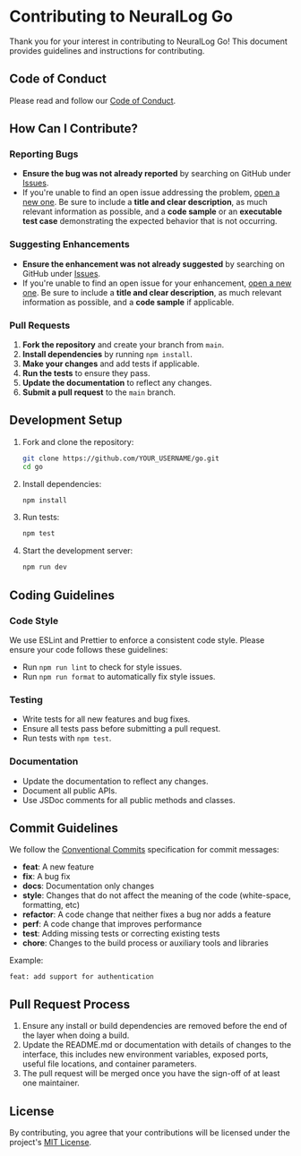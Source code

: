 # Contributing to NeuralLog Go

Thank you for your interest in contributing to NeuralLog Go! This document provides guidelines and instructions for contributing.

## Code of Conduct

Please read and follow our [Code of Conduct](https://github.com/NeuralLog/docs/blob/main/CODE_OF_CONDUCT.md).

## How Can I Contribute?

### Reporting Bugs

- **Ensure the bug was not already reported** by searching on GitHub under [Issues](https://github.com/NeuralLog/go/issues).
- If you're unable to find an open issue addressing the problem, [open a new one](https://github.com/NeuralLog/go/issues/new). Be sure to include a **title and clear description**, as much relevant information as possible, and a **code sample** or an **executable test case** demonstrating the expected behavior that is not occurring.

### Suggesting Enhancements

- **Ensure the enhancement was not already suggested** by searching on GitHub under [Issues](https://github.com/NeuralLog/go/issues).
- If you're unable to find an open issue for your enhancement, [open a new one](https://github.com/NeuralLog/go/issues/new). Be sure to include a **title and clear description**, as much relevant information as possible, and a **code sample** if applicable.

### Pull Requests

1. **Fork the repository** and create your branch from `main`.
2. **Install dependencies** by running `npm install`.
3. **Make your changes** and add tests if applicable.
4. **Run the tests** to ensure they pass.
5. **Update the documentation** to reflect any changes.
6. **Submit a pull request** to the `main` branch.

## Development Setup

1. Fork and clone the repository:
   ```bash
   git clone https://github.com/YOUR_USERNAME/go.git
   cd go
   ```

2. Install dependencies:
   ```bash
   npm install
   ```

3. Run tests:
   ```bash
   npm test
   ```

4. Start the development server:
   ```bash
   npm run dev
   ```

## Coding Guidelines

### Code Style

We use ESLint and Prettier to enforce a consistent code style. Please ensure your code follows these guidelines:

- Run `npm run lint` to check for style issues.
- Run `npm run format` to automatically fix style issues.

### Testing

- Write tests for all new features and bug fixes.
- Ensure all tests pass before submitting a pull request.
- Run tests with `npm test`.

### Documentation

- Update the documentation to reflect any changes.
- Document all public APIs.
- Use JSDoc comments for all public methods and classes.

## Commit Guidelines

We follow the [Conventional Commits](https://www.conventionalcommits.org/) specification for commit messages:

- **feat**: A new feature
- **fix**: A bug fix
- **docs**: Documentation only changes
- **style**: Changes that do not affect the meaning of the code (white-space, formatting, etc)
- **refactor**: A code change that neither fixes a bug nor adds a feature
- **perf**: A code change that improves performance
- **test**: Adding missing tests or correcting existing tests
- **chore**: Changes to the build process or auxiliary tools and libraries

Example:
```
feat: add support for authentication
```

## Pull Request Process

1. Ensure any install or build dependencies are removed before the end of the layer when doing a build.
2. Update the README.md or documentation with details of changes to the interface, this includes new environment variables, exposed ports, useful file locations, and container parameters.
3. The pull request will be merged once you have the sign-off of at least one maintainer.

## License

By contributing, you agree that your contributions will be licensed under the project's [MIT License](./LICENSE).
